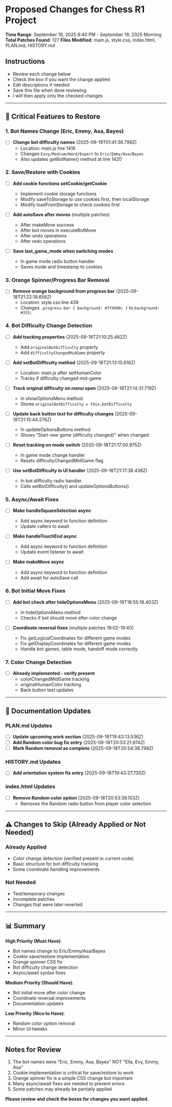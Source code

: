 # Proposed Changes for Chess R1 Project

**Time Range**: September 18, 2025 6:40 PM - September 19, 2025 Morning
**Total Patches Found**: 127
**Files Modified**: main.js, style.css, index.html, PLAN.md, HISTORY.md

## Instructions
- Review each change below
- Check the box if you want the change applied
- Edit descriptions if needed
- Save this file when done reviewing
- I will then apply only the checked changes

---

## 🎯 Critical Features to Restore

### 1. Bot Names Change (Eric, Emmy, Asa, Bayes)
- [ ] **Change bot difficulty names** (2025-09-19T01:41:36.799Z)
  - Location: main.js line 1416
  - Changes `Easy/Medium/Hard/Expert` to `Eric/Emmy/Asa/Bayes`
  - Also updates getBotName() method at line 1420

### 2. Save/Restore with Cookies
- [ ] **Add cookie functions setCookie/getCookie**
  - Implement cookie storage functions
  - Modify saveToStorage to use cookies first, then localStorage
  - Modify loadFromStorage to check cookies first

- [ ] **Add autoSave after moves** (multiple patches)
  - After makeMove success
  - After bot moves in executeBotMove
  - After undo operations
  - After redo operations

- [ ] **Save last_game_mode when switching modes**
  - In game mode radio button handler
  - Saves mode and timestamp to cookies

### 3. Orange Spinner/Progress Bar Removal
- [ ] **Remove orange background from progress bar** (2025-09-18T21:22:18.658Z)
  - Location: style.css line 439
  - Changes `.progress-bar { background: #ff4500; }` to `background: #333;`

### 4. Bot Difficulty Change Detection
- [ ] **Add tracking properties** (2025-09-18T21:10:25.462Z)
  - Add `originalBotDifficulty` property
  - Add `difficultyChangedMidGame` property

- [ ] **Add setBotDifficulty method** (2025-09-18T21:13:15.616Z)
  - Location: main.js after setHumanColor
  - Tracks if difficulty changed mid-game

- [ ] **Track original difficulty on menu open** (2025-09-18T21:14:31.719Z)
  - In showOptionsMenu method
  - Stores `originalBotDifficulty = this.botDifficulty`

- [ ] **Update back button text for difficulty changes** (2025-09-18T21:15:44.276Z)
  - In updateOptionsButtons method
  - Shows "Start new game (difficulty changed)" when changed

- [ ] **Reset tracking on mode switch** (2025-09-18T21:17:00.975Z)
  - In game mode change handler
  - Resets difficultyChangedMidGame flag

- [ ] **Use setBotDifficulty in UI handler** (2025-09-18T21:17:38.436Z)
  - In bot difficulty radio handler
  - Calls setBotDifficulty() and updateOptionsButtons()

### 5. Async/Await Fixes
- [ ] **Make handleSquareSelection async**
  - Add async keyword to function definition
  - Update callers to await

- [ ] **Make handleTouchEnd async**
  - Add async keyword to function definition
  - Update event listener to await

- [ ] **Make makeMove async**
  - Add async keyword to function definition
  - Add await for autoSave call

### 6. Bot Initial Move Fixes
- [ ] **Add bot check after hideOptionsMenu** (2025-09-18T18:55:18.403Z)
  - In hideOptionsMenu method
  - Checks if bot should move after color change

- [ ] **Coordinate reversal fixes** (multiple patches 19:02-19:40)
  - Fix getLogicalCoordinates for different game modes
  - Fix getDisplayCoordinates for different game modes
  - Handle bot games, table mode, handoff mode correctly

### 7. Color Change Detection
- [ ] **Already implemented - verify present**
  - colorChangedMidGame tracking
  - originalHumanColor tracking
  - Back button text updates

---

## 📝 Documentation Updates

### PLAN.md Updates
- [ ] **Update upcoming work section** (2025-09-18T19:43:13.536Z)
- [ ] **Add Random color bug fix entry** (2025-09-18T20:53:21.974Z)
- [ ] **Mark Random removal as complete** (2025-09-18T20:54:38.798Z)

### HISTORY.md Updates
- [ ] **Add orientation system fix entry** (2025-09-18T19:43:27.730Z)

### index.html Updates
- [ ] **Remove Random color option** (2025-09-18T20:53:39.153Z)
  - Removes the Random radio button from player color selection

---

## ⚠️ Changes to Skip (Already Applied or Not Needed)

### Already Applied
- Color change detection (verified present in current code)
- Basic structure for bot difficulty tracking
- Some coordinate handling improvements

### Not Needed
- Test/temporary changes
- Incomplete patches
- Changes that were later reverted

---

## 📊 Summary

**High Priority (Must Have)**:
- Bot names change to Eric/Emmy/Asa/Bayes
- Cookie save/restore implementation
- Orange spinner CSS fix
- Bot difficulty change detection
- Async/await syntax fixes

**Medium Priority (Should Have)**:
- Bot initial move after color change
- Coordinate reversal improvements
- Documentation updates

**Low Priority (Nice to Have)**:
- Random color option removal
- Minor UI tweaks

---

## Notes for Review

1. The bot names were "Eric, Emmy, Asa, Bayes" NOT "Ella, Evy, Emmy, Asa"
2. Cookie implementation is critical for save/restore to work
3. Orange spinner fix is a simple CSS change but important
4. Many async/await fixes are needed to prevent errors
5. Some patches may already be partially applied

**Please review and check the boxes for changes you want applied.**